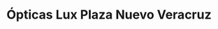 ---
title: "Ópticas Lux Plaza Nuevo Veracruz"
url: /veracruz/opticas-lux-plaza-nuevo-veracruz/
shop: Optiker
---